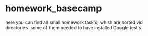 # homework_basecamp
here you can find all small homework task's, whish are sorted vid directories.
some of them needed to have installed Google test's.  
